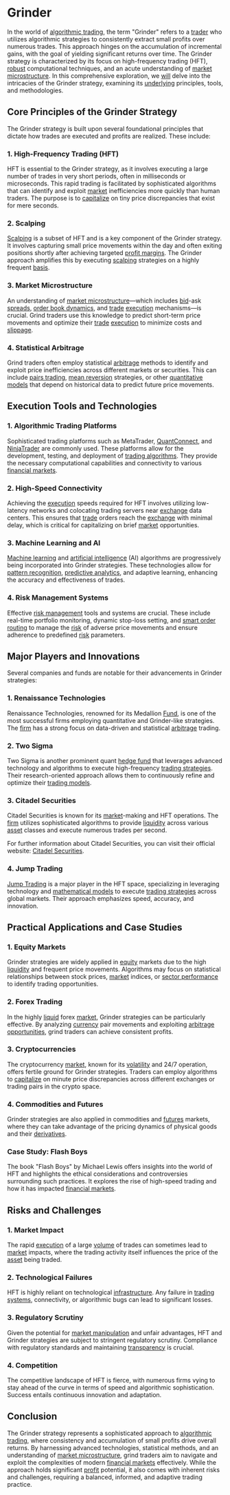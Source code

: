 # Grinder

In the world of [algorithmic trading](../a/accountability.md), the term "Grinder" refers to a [trader](../t/trader.md) who utilizes algorithmic strategies to consistently extract small profits over numerous trades. This approach hinges on the accumulation of incremental gains, with the goal of yielding significant returns over time. The Grinder strategy is characterized by its focus on high-frequency trading (HFT), [robust](../r/robust.md) computational techniques, and an acute understanding of [market microstructure](../m/market_microstructure.md). In this comprehensive exploration, we [will](../w/will.md) delve into the intricacies of the Grinder strategy, examining its [underlying](../u/underlying.md) principles, tools, and methodologies.

## Core Principles of the Grinder Strategy

The Grinder strategy is built upon several foundational principles that dictate how trades are executed and profits are realized. These include:

### 1. High-Frequency Trading (HFT)
HFT is essential to the Grinder strategy, as it involves executing a large number of trades in very short periods, often in milliseconds or microseconds. This rapid trading is facilitated by sophisticated algorithms that can identify and exploit [market](../m/market.md) inefficiencies more quickly than human traders. The purpose is to [capitalize](../c/capitalize.md) on tiny price discrepancies that exist for mere seconds.

### 2. Scalping
[Scalping](../s/scalping.md) is a subset of HFT and is a key component of the Grinder strategy. It involves capturing small price movements within the day and often exiting positions shortly after achieving targeted [profit margins](../p/profit_margins_in_trading.md). The Grinder approach amplifies this by executing [scalping](../s/scalping.md) strategies on a highly frequent [basis](../b/basis.md).

### 3. Market Microstructure
An understanding of [market microstructure](../m/market_microstructure.md)—which includes [bid](../b/bid.md)-ask [spreads](../s/spreads.md), [order book dynamics](../o/order_book_dynamics.md), and [trade](../t/trade.md) [execution](../e/execution.md) mechanisms—is crucial. Grind traders use this knowledge to predict short-term price movements and optimize their [trade](../t/trade.md) [execution](../e/execution.md) to minimize costs and [slippage](../s/slippage.md).

### 4. Statistical Arbitrage
Grind traders often employ statistical [arbitrage](../a/arbitrage.md) methods to identify and exploit price inefficiencies across different markets or securities. This can include [pairs trading](../p/pairs_trading.md), [mean reversion](../m/mean_reversion.md) strategies, or other [quantitative models](../q/quantitative_models.md) that depend on historical data to predict future price movements.

## Execution Tools and Technologies

### 1. Algorithmic Trading Platforms
Sophisticated trading platforms such as MetaTrader, [QuantConnect](../q/quantconnect.md), and [NinjaTrader](../n/ninjatrader.md) are commonly used. These platforms allow for the development, testing, and deployment of [trading algorithms](../t/trading_algorithms.md). They provide the necessary computational capabilities and connectivity to various [financial markets](../f/financial_market.md).

### 2. High-Speed Connectivity
Achieving the [execution](../e/execution.md) speeds required for HFT involves utilizing low-latency networks and colocating trading servers near [exchange](../e/exchange.md) data centers. This ensures that [trade](../t/trade.md) orders reach the [exchange](../e/exchange.md) with minimal delay, which is critical for capitalizing on brief [market](../m/market.md) opportunities.

### 3. Machine Learning and AI
[Machine learning](../m/machine_learning.md) and [artificial intelligence](../a/artificial_intelligence_in_trading.md) (AI) algorithms are progressively being incorporated into Grinder strategies. These technologies allow for [pattern recognition](../p/pattern_recognition.md), [predictive analytics](../p/predictive_analytics.md), and adaptive learning, enhancing the accuracy and effectiveness of trades.

### 4. Risk Management Systems
Effective [risk management](../r/risk_management.md) tools and systems are crucial. These include real-time portfolio monitoring, dynamic stop-loss setting, and [smart order routing](../s/smart_order_routing.md) to manage the [risk](../r/risk.md) of adverse price movements and ensure adherence to predefined [risk](../r/risk.md) parameters.

## Major Players and Innovations

Several companies and funds are notable for their advancements in Grinder strategies:

### 1. Renaissance Technologies
Renaissance Technologies, renowned for its Medallion [Fund](../f/fund.md), is one of the most successful firms employing quantitative and Grinder-like strategies. The [firm](../f/firm.md) has a strong focus on data-driven and statistical [arbitrage](../a/arbitrage.md) trading.

### 2. Two Sigma
Two Sigma is another prominent quant [hedge fund](../h/hedge_fund.md) that leverages advanced technology and algorithms to execute high-frequency [trading strategies](../t/trading_strategies.md). Their research-oriented approach allows them to continuously refine and optimize their [trading models](../t/trading_models.md).

### 3. Citadel Securities
Citadel Securities is known for its [market](../m/market.md)-making and HFT operations. The [firm](../f/firm.md) utilizes sophisticated algorithms to provide [liquidity](../l/liquidity.md) across various [asset](../a/asset.md) classes and execute numerous trades per second.

For further information about Citadel Securities, you can visit their official website: [Citadel Securities](https://www.citadelsecurities.com/).

### 4. Jump Trading
[Jump Trading](../j/jump_trading.md) is a major player in the HFT space, specializing in leveraging technology and [mathematical models](../m/mathematical_models_in_trading.md) to execute [trading strategies](../t/trading_strategies.md) across global markets. Their approach emphasizes speed, accuracy, and innovation.

## Practical Applications and Case Studies

### 1. Equity Markets
Grinder strategies are widely applied in [equity](../e/equity.md) markets due to the high [liquidity](../l/liquidity.md) and frequent price movements. Algorithms may focus on statistical relationships between stock prices, [market](../m/market.md) indices, or [sector performance](../s/sector_performance.md) to identify trading opportunities.

### 2. Forex Trading
In the highly [liquid](../l/liquid.md) forex [market](../m/market.md), Grinder strategies can be particularly effective. By analyzing [currency](../c/currency.md) pair movements and exploiting [arbitrage opportunities](../a/arbitrage_opportunities.md), grind traders can achieve consistent profits.

### 3. Cryptocurrencies
The cryptocurrency [market](../m/market.md), known for its [volatility](../v/volatility.md) and 24/7 operation, offers fertile ground for Grinder strategies. Traders can employ algorithms to [capitalize](../c/capitalize.md) on minute price discrepancies across different exchanges or trading pairs in the crypto space.

### 4. Commodities and Futures
Grinder strategies are also applied in commodities and [futures](../f/futures.md) markets, where they can take advantage of the pricing dynamics of physical goods and their [derivatives](../d/derivatives.md).

### Case Study: Flash Boys
The book "Flash Boys" by Michael Lewis offers insights into the world of HFT and highlights the ethical considerations and controversies surrounding such practices. It explores the rise of high-speed trading and how it has impacted [financial markets](../f/financial_market.md).

## Risks and Challenges

### 1. Market Impact
The rapid [execution](../e/execution.md) of a large [volume](../v/volume.md) of trades can sometimes lead to [market](../m/market.md) impacts, where the trading activity itself influences the price of the [asset](../a/asset.md) being traded.

### 2. Technological Failures
HFT is highly reliant on technological [infrastructure](../i/infrastructure.md). Any failure in [trading systems](../t/trading_systems.md), connectivity, or algorithmic bugs can lead to significant losses.

### 3. Regulatory Scrutiny
Given the potential for [market manipulation](../m/market_manipulation.md) and unfair advantages, HFT and Grinder strategies are subject to stringent regulatory scrutiny. Compliance with regulatory standards and maintaining [transparency](../t/transparency.md) is crucial.

### 4. Competition
The competitive landscape of HFT is fierce, with numerous firms vying to stay ahead of the curve in terms of speed and algorithmic sophistication. Success entails continuous innovation and adaptation.

## Conclusion

The Grinder strategy represents a sophisticated approach to [algorithmic trading](../a/accountability.md), where consistency and accumulation of small profits drive overall returns. By harnessing advanced technologies, statistical methods, and an understanding of [market microstructure](../m/market_microstructure.md), grind traders aim to navigate and exploit the complexities of modern [financial markets](../f/financial_market.md) effectively. While the approach holds significant [profit](../p/profit.md) potential, it also comes with inherent risks and challenges, requiring a balanced, informed, and adaptive trading practice.